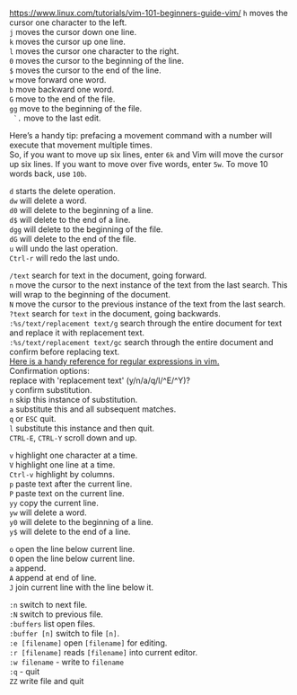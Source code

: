 https://www.linux.com/tutorials/vim-101-beginners-guide-vim/ 
`h` moves the cursor one character to the left.<br>
`j` moves the cursor down one line.<br>
`k` moves the cursor up one line.<br>
`l` moves the cursor one character to the right.<br>
`0` moves the cursor to the beginning of the line.<br>
`$` moves the cursor to the end of the line.<br>
`w` move forward one word.<br>
`b` move backward one word.<br>
`G` move to the end of the file.<br>
`gg` move to the beginning of the file.<br>
`` `.`` move to the last edit.

Here’s a handy tip: prefacing a movement command with a number will execute that movement multiple times.<br>
So, if you want to move up six lines, enter `6k` and Vim will move the cursor up six lines. If you want to move over five words, enter `5w`. To move 10 words back, use `10b`.

`d` starts the delete operation.<br>
`dw` will delete a word.<br>
`d0` will delete to the beginning of a line.<br>
`d$` will delete to the end of a line.<br>
`dgg` will delete to the beginning of the file.<br>
`dG` will delete to the end of the file.<br>
`u` will undo the last operation.<br>
`Ctrl-r` will redo the last undo.

`/text` search for text in the document, going forward.<br>
`n` move the cursor to the next instance of the text from the last search. This will wrap to the beginning of the document.<br>
`N` move the cursor to the previous instance of the text from the last search.<br>
`?text` search for `text` in the document, going backwards.<br>
`:%s/text/replacement text/g` search through the entire document for text and replace it with replacement text.<br>
`:%s/text/replacement text/gc` search through the entire document and confirm before replacing text.<br>
[Here is a handy reference for regular expressions in vim.](https://learnbyexample.gitbooks.io/vim-reference/content/Regular_Expressions.html)<br>
Confirmation options:<br>
replace with 'replacement text' (y/n/a/q/l/^E/^Y)?<br>
`y` confirm substitution.<br>
`n` skip this instance of substitution.<br>
`a` substitute this and all subsequent matches.<br>
`q` or `ESC` quit.<br>
`l` substitute this instance and then quit.<br>
`CTRL-E`, `CTRL-Y` scroll down and up.

`v` highlight one character at a time.<br>
`V` highlight one line at a time.<br>
`Ctrl-v` highlight by columns.<br>
`p` paste text after the current line.<br>
`P` paste text on the current line.<br>
`yy` copy the current line.<br>
`yw` will delete a word.<br>
`y0` will delete to the beginning of a line.<br>
`y$` will delete to the end of a line.

`o` open the line below current line.<br>
`O` open the line below current line.<br>
`a` append.<br>
`A` append at end of line.<br>
`J` join current line with the line below it.

`:n` switch to next file.<br>
`:N` switch to previous file.<br>
`:buffers` list open files.<br>
`:buffer [n]` switch to file `[n]`.<br>
`:e [filename]` open `[filename]` for editing.<br>
`:r [filename]` reads `[filename]` into current editor.<br>
`:w filename` - write to `filename`<br>
`:q` - quit<br>
`ZZ` write file and quit

